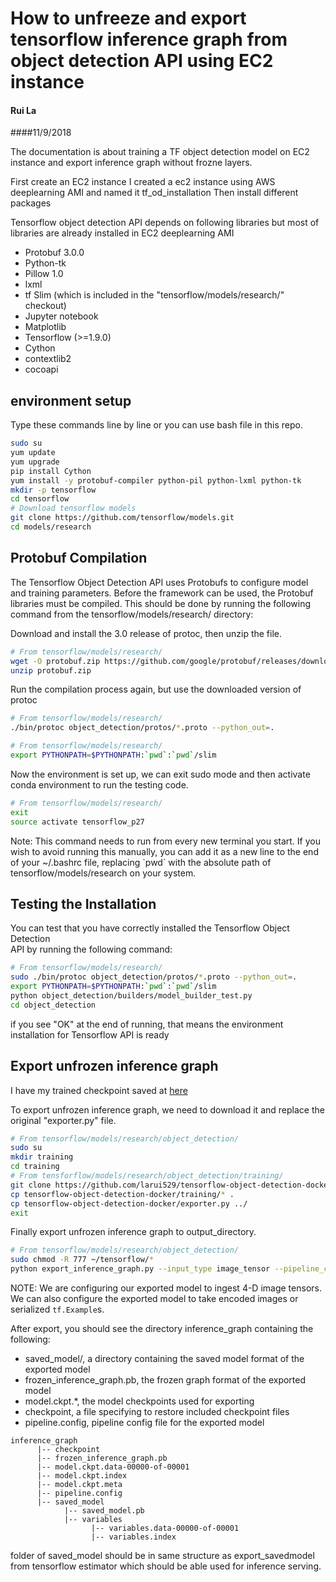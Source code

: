 # How to unfreeze and export tensorflow inference graph from object detection API using EC2 instance

#### Rui La	
####11/9/2018

The documentation is about training a TF object detection model on EC2 instance and export inference graph without frozne layers.

First create an EC2 instance
I created a ec2 instance using AWS deeplearning AMI and named it tf_od_installation
Then install different packages

Tensorflow object detection API depends on following libraries but most of libraries are already installed in EC2 deeplearning AMI

*   Protobuf 3.0.0
*   Python-tk
*   Pillow 1.0
*   lxml
*   tf Slim (which is included in the "tensorflow/models/research/" checkout)
*   Jupyter notebook
*   Matplotlib
*   Tensorflow (>=1.9.0)
*   Cython
*   contextlib2
*   cocoapi


## environment setup
Type these commands line by line or you can use bash file in this repo.

```bash
sudo su
yum update 
yum upgrade 
pip install Cython
yum install -y protobuf-compiler python-pil python-lxml python-tk 
mkdir -p tensorflow
cd tensorflow
# Download tensorflow models 
git clone https://github.com/tensorflow/models.git
cd models/research
```


## Protobuf Compilation

The Tensorflow Object Detection API uses Protobufs to configure model and
training parameters. Before the framework can be used, the Protobuf libraries
must be compiled. This should be done by running the following command from
the tensorflow/models/research/ directory:

Download and install the 3.0 release of protoc, then unzip the file.

```bash
# From tensorflow/models/research/
wget -O protobuf.zip https://github.com/google/protobuf/releases/download/v3.0.0/protoc-3.0.0-linux-x86_64.zip
unzip protobuf.zip
```

Run the compilation process again, but use the downloaded version of protoc

```bash
# From tensorflow/models/research/
./bin/protoc object_detection/protos/*.proto --python_out=.
```

```bash
# From tensorflow/models/research/
export PYTHONPATH=$PYTHONPATH:`pwd`:`pwd`/slim
```

Now the environment is set up, we can exit sudo mode and then activate conda environment to run the testing code. 

```bash
# From tensorflow/models/research/
exit
source activate tensorflow_p27
```

Note: This command needs to run from every new terminal you start. If you wish
to avoid running this manually, you can add it as a new line to the end of your
~/.bashrc file, replacing \`pwd\` with the absolute path of
tensorflow/models/research on your system.


## Testing the Installation

You can test that you have correctly installed the Tensorflow Object Detection\
API by running the following command:


```bash
# From tensorflow/models/research/
sudo ./bin/protoc object_detection/protos/*.proto --python_out=.
export PYTHONPATH=$PYTHONPATH:`pwd`:`pwd`/slim
python object_detection/builders/model_builder_test.py
cd object_detection
```

if you see "OK" at the end of running, that means the environment installation for Tensorflow API is ready

## Export unfrozen inference graph

I have my trained checkpoint saved at [here](https://github.com/larui529/tensorflow-object-detection-docker)

To export unfrozen inference graph, we need to download it and replace the original "exporter.py" file.

```bash
# From tensorflow/models/research/object_detection/
sudo su
mkdir training
cd training
# From tensforflow/models/research/object_detection/training/
git clone https://github.com/larui529/tensorflow-object-detection-docker.git 
cp tensorflow-object-detection-docker/training/* .
cp tensorflow-object-detection-docker/exporter.py ../
exit
```

Finally export unfrozen inference graph to output_directory. 

```bash
# From tensorflow/models/research/object_detection/
sudo chmod -R 777 ~/tensorflow/*
python export_inference_graph.py --input_type image_tensor --pipeline_config_path training/faster_rcnn_inception_v2_pets.config --trained_checkpoint_prefix training/model.ckpt-5736 --output_directory inference_graph
```


NOTE: We are configuring our exported model to ingest 4-D image tensors. We can
also configure the exported model to take encoded images or serialized
`tf.Example`s.

After export, you should see the directory inference_graph containing the following:

* saved_model/, a directory containing the saved model format of the exported model
* frozen_inference_graph.pb, the frozen graph format of the exported model
* model.ckpt.*, the model checkpoints used for exporting
* checkpoint, a file specifying to restore included checkpoint files
* pipeline.config, pipeline config file for the exported model
```
inference_graph
      |-- checkpoint
      |-- frozen_inference_graph.pb
      |-- model.ckpt.data-00000-of-00001
      |-- model.ckpt.index
      |-- model.ckpt.meta
      |-- pipeline.config
      |-- saved_model
            |-- saved_model.pb
            |-- variables
                  |-- variables.data-00000-of-00001 
                  |-- variables.index
```
folder of saved_model should be in same structure as export_savedmodel from tensorflow estimator which should be able used for inference serving. 